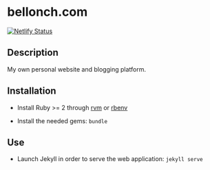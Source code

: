 # bellonch.com

[![Netlify Status](https://api.netlify.com/api/v1/badges/29ac7124-aea8-496a-8bf6-b9ce663c9f89/deploy-status)](https://app.netlify.com/sites/ecstatic-colden-708cf2/deploys)

## Description

My own personal website and blogging platform.

## Installation

* Install Ruby >= 2 through [rvm](https://rvm.io/) or [rbenv](http://rbenv.org/)

* Install the needed gems: `bundle`

## Use

* Launch Jekyll in order to serve the web application: `jekyll serve`
